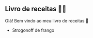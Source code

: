 ## Livro de receitas :man_cook:

Olá! Bem vindo ao meu livro de receitas :wave:

- Strogonoff de frango

 



